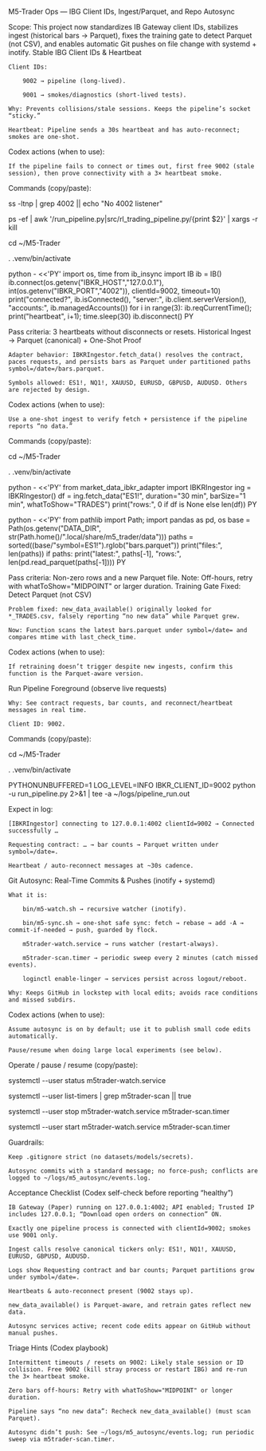 M5-Trader Ops — IBG Client IDs, Ingest/Parquet, and Repo Autosync

Scope: This project now standardizes IB Gateway client IDs, stabilizes ingest (historical bars → Parquet), fixes the training gate to detect Parquet (not CSV), and enables automatic Git pushes on file change with systemd + inotify.
Stable IBG Client IDs & Heartbeat

    Client IDs:

        9002 → pipeline (long-lived).

        9001 → smokes/diagnostics (short-lived tests).

    Why: Prevents collisions/stale sessions. Keeps the pipeline’s socket “sticky.”

    Heartbeat: Pipeline sends a 30s heartbeat and has auto-reconnect; smokes are one-shot.

Codex actions (when to use):

    If the pipeline fails to connect or times out, first free 9002 (stale session), then prove connectivity with a 3× heartbeat smoke.

Commands (copy/paste):

ss -ltnp | grep 4002 || echo "No 4002 listener"

ps -ef | awk '/run_pipeline\.py|src\/rl_trading_pipeline\.py/{print $2}' | xargs -r kill

cd ~/M5-Trader

. .venv/bin/activate

python - <<'PY'
import os, time
from ib_insync import IB
ib = IB()
ib.connect(os.getenv("IBKR_HOST","127.0.0.1"), int(os.getenv("IBKR_PORT","4002")), clientId=9002, timeout=10)
print("connected?", ib.isConnected(), "server:", ib.client.serverVersion(), "accounts:", ib.managedAccounts())
for i in range(3):
    ib.reqCurrentTime(); print("heartbeat", i+1); time.sleep(30)
ib.disconnect()
PY

Pass criteria: 3 heartbeats without disconnects or resets.
Historical Ingest → Parquet (canonical) + One-Shot Proof

    Adapter behavior: IBKRIngestor.fetch_data() resolves the contract, paces requests, and persists bars as Parquet under partitioned paths symbol=/date=/bars.parquet.

    Symbols allowed: ES1!, NQ1!, XAUUSD, EURUSD, GBPUSD, AUDUSD. Others are rejected by design.

Codex actions (when to use):

    Use a one-shot ingest to verify fetch + persistence if the pipeline reports “no data.”

Commands (copy/paste):

cd ~/M5-Trader

. .venv/bin/activate

python - <<'PY'
from market_data_ibkr_adapter import IBKRIngestor
ing = IBKRIngestor()
df = ing.fetch_data("ES1!", duration="30 min", barSize="1 min", whatToShow="TRADES")
print("rows:", 0 if df is None else len(df))
PY

python - <<'PY'
from pathlib import Path; import pandas as pd, os
base = Path(os.getenv("DATA_DIR", str(Path.home()/".local/share/m5_trader/data")))
paths = sorted((base/"symbol=ES1!").rglob("bars.parquet"))
print("files:", len(paths))
if paths: print("latest:", paths[-1], "rows:", len(pd.read_parquet(paths[-1])))
PY

Pass criteria: Non-zero rows and a new Parquet file.
Note: Off-hours, retry with whatToShow="MIDPOINT" or larger duration.
Training Gate Fixed: Detect Parquet (not CSV)

    Problem fixed: new_data_available() originally looked for *_TRADES.csv, falsely reporting “no new data” while Parquet grew.

    Now: Function scans the latest bars.parquet under symbol=/date= and compares mtime with last_check_time.

Codex actions (when to use):

    If retraining doesn’t trigger despite new ingests, confirm this function is the Parquet-aware version.

Run Pipeline Foreground (observe live requests)

    Why: See contract requests, bar counts, and reconnect/heartbeat messages in real time.

    Client ID: 9002.

Commands (copy/paste):

cd ~/M5-Trader

. .venv/bin/activate

PYTHONUNBUFFERED=1 LOG_LEVEL=INFO IBKR_CLIENT_ID=9002 python -u run_pipeline.py 2>&1 | tee -a ~/logs/pipeline_run.out

Expect in log:

    [IBKRIngestor] connecting to 127.0.0.1:4002 clientId=9002 → Connected successfully …

    Requesting contract: … → bar counts → Parquet written under symbol=/date=.

    Heartbeat / auto-reconnect messages at ~30s cadence.

Git Autosync: Real-Time Commits & Pushes (inotify + systemd)

    What it is:

        bin/m5-watch.sh → recursive watcher (inotify).

        bin/m5-sync.sh → one-shot safe sync: fetch → rebase → add -A → commit-if-needed → push, guarded by flock.

        m5trader-watch.service → runs watcher (restart-always).

        m5trader-scan.timer → periodic sweep every 2 minutes (catch missed events).

        loginctl enable-linger → services persist across logout/reboot.

    Why: Keeps GitHub in lockstep with local edits; avoids race conditions and missed subdirs.

Codex actions (when to use):

    Assume autosync is on by default; use it to publish small code edits automatically.

    Pause/resume when doing large local experiments (see below).

Operate / pause / resume (copy/paste):

systemctl --user status m5trader-watch.service

systemctl --user list-timers | grep m5trader-scan || true

systemctl --user stop m5trader-watch.service m5trader-scan.timer

systemctl --user start m5trader-watch.service m5trader-scan.timer

Guardrails:

    Keep .gitignore strict (no datasets/models/secrets).

    Autosync commits with a standard message; no force-push; conflicts are logged to ~/logs/m5_autosync/events.log.

Acceptance Checklist (Codex self-check before reporting “healthy”)

    IB Gateway (Paper) running on 127.0.0.1:4002; API enabled; Trusted IP includes 127.0.0.1; “Download open orders on connection” ON.

    Exactly one pipeline process is connected with clientId=9002; smokes use 9001 only.

    Ingest calls resolve canonical tickers only: ES1!, NQ1!, XAUUSD, EURUSD, GBPUSD, AUDUSD.

    Logs show Requesting contract and bar counts; Parquet partitions grow under symbol=/date=.

    Heartbeats & auto-reconnect present (9002 stays up).

    new_data_available() is Parquet-aware, and retrain gates reflect new data.

    Autosync services active; recent code edits appear on GitHub without manual pushes.

Triage Hints (Codex playbook)

    Intermittent timeouts / resets on 9002: Likely stale session or ID collision. Free 9002 (kill stray process or restart IBG) and re-run the 3× heartbeat smoke.

    Zero bars off-hours: Retry with whatToShow="MIDPOINT" or longer duration.

    Pipeline says “no new data”: Recheck new_data_available() (must scan Parquet).

    Autosync didn’t push: See ~/logs/m5_autosync/events.log; run periodic sweep via m5trader-scan.timer.
